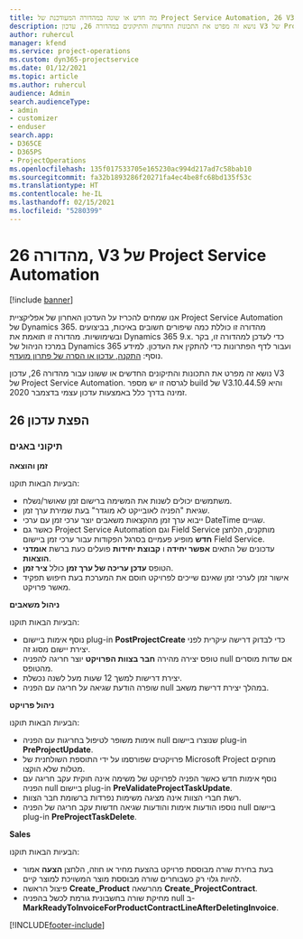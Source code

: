 ```yaml
---
title: מה חדש או שונה במהדורה המעודכנת של Project Service Automation, 26 V3
description: נושא זה מפרט את התכונות החדשות והתיקונים במהדורה 26, עדכון V3 של Project Service Automation.
author: ruhercul
manager: kfend
ms.service: project-operations
ms.custom: dyn365-projectservice
ms.date: 01/12/2021
ms.topic: article
ms.author: ruhercul
audience: Admin
search.audienceType:
- admin
- customizer
- enduser
search.app:
- D365CE
- D365PS
- ProjectOperations
ms.openlocfilehash: 135f017533705e165230ac994d217ad7c58bab10
ms.sourcegitcommit: fa32b1893286f20271fa4ec4be8fc68bd135f53c
ms.translationtype: HT
ms.contentlocale: he-IL
ms.lasthandoff: 02/15/2021
ms.locfileid: "5280399"
---
```

# <a name="project-service-automation-update-release-26-v3"></a>מהדורה 26, V3 של Project Service Automation

[!include [banner](../includes/psa-now-project-operations.md)]

אנו שמחים להכריז על העדכון האחרון של אפליקציית Project Service Automation של Dynamics 365. מהדורה זו כוללת כמה שיפורים חשובים באיכות, בביצועים ובשימושיות. מהדורה זו תואמת את Dynamics 365 9.x. כדי לעדכן למהדורה זו, בקר במרכז הניהול של Dynamics 365 ועבור לדף הפתרונות כדי להתקין את העדכון. למידע נוסף: [התקנה, עדכון או הסרה של פתרון מועדף](https://docs.microsoft.com/power-platform/admin/install-remove-preferred-solution).

נושא זה מפרט את התכונות והתיקונים החדשים או ששונו עבור מהדורה 26, עדכון V3 של Project Service Automation. לגרסה זו יש מספר build של V3.10.44.59 והיא זמינה בדרך כלל באמצעות עדכון עצמי בדצמבר 2020.

## <a name="update-release-26"></a>הפצת עדכון 26

### <a name="bug-fixes"></a>תיקוני באגים

**זמן והוצאה**

הבעיות הבאות תוקנו:

- משתמשים יכולים לשנות את המשימה ברישום זמן שאושר/נשלח.
- שגיאת "הפניה לאובייקט לא מוגדר" בעת שמירת ערך זמן.
- ייבוא ערך זמן מהקצאות משאבים יוצר ערכי זמן עם ערכי DateTime שגויים.
- כאשר גם Project Service Automation וגם Field Service מותקנים, הלחצן **חדש** מופיע פעמיים בסרגל הפקודות עבור ערכי זמן ביישום Field Service.
- עדכונים של התאים **אפשר יחידה** ו **קבוצת יחידות** פועלים כעת ברשת **אומדני הוצאות**.
- הטופס **עדכן עריכה של ערך זמן** כולל **ציר זמן**.
- אישור זמן לערכי זמן שאינם שייכים לפרויקט חוסם את המערכת בעת חיפוש תפקיד מאשר פרויקט.

**ניהול משאבים**

הבעיות הבאות תוקנו:

- נוסף אימות ביישום plug-in **PostProjectCreate** כדי לבדוק דרישה עיקרית לפני יצירת יישום מסוג זה.
- טופס יצירה מהירה **חבר בצוות הפרויקט** יוצר חריגה להפניה null אם שדות מוסרים מהטופס.
- יצירת דרישות למשך 12 שעות מעל לשנה נכשלת.
- שופרה הודעת שגיאה על חריגה עם הפניה null במהלך יצירת דרישת משאב.

**ניהול פרויקט**

הבעיות הבאות תוקנו:

- אימות משופר לטיפול בחריגות עם הפניה null שנוצרו ביישום plug-in **PreProjectUpdate**.
- פרויקטים שפורסמו על ידי התוספת השולחנית של Microsoft Project מוחקים מטלות שלא הוקצו.
- נוסף אימות חדש כאשר הפניה לפרויקט של משימה אינה חוקית עקב חריגה עם הפניה null ביישום plug-in **PreValidateProjectTaskUpdate**.
- רשת חברי הצוות אינה מציגה משימות נפרדות ברשומת חבר הצוות.
- נוספו הודעות אימות והודעות שגיאה חדשות עקב חריגה של הפניה null ביישום plug-in **PreProjectTaskDelete**.

**Sales**

הבעיות הבאות תוקנו:

- בעת בחירת שורה מבוססת פרויקט בהצעת מחיר או חוזה, הלחצן **הצעה** אמור להיות גלוי רק כשבוחרים שורה מבוססת מוצר המשויכת למוצר קיים.
- פיצול הראשה **Create_Product** מהרשאה **Create_ProjectContract**.
- מחיקת שורה בחשבונית גורמת לכשל בהפניה null ב- **MarkReadyToInvoiceForProductContractLineAfterDeletingInvoice**.


[!INCLUDE[footer-include](../includes/footer-banner.md)]